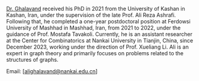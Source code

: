 
[Dr. Ghalavand]( https://scholar.google.com/citations?user=22PFlKYAAAAJ&hl=en) received his PhD in 2021 from the University of Kashan in Kashan, Iran, under the supervision of the late Prof. Ali Reza Ashrafi. Following that, he completed a one-year postdoctoral position at Ferdowsi University of Mashhad in Mashhad, Iran, from 2021 to 2022, under the guidance of Prof. Mostafa Tavakoli. Currently, he is an assistant researcher at the Center for Combinatorics at Nankai University in Tianjin, China, since December 2023, working under the direction of Prof. Xueliang Li. Ali is an expert in graph theory and primarily focuses on problems related to the structures of graphs.

Email: [alighalavand@nankai.edu.cn]
